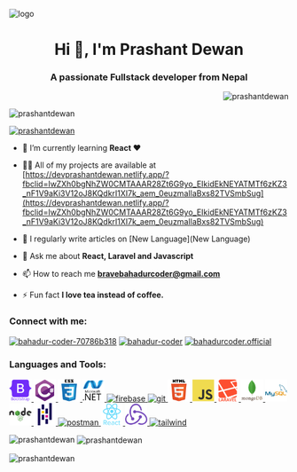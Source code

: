 ![logo](https://github.com/PrashantDewan/PrashantDewan/blob/main/banner%203.0.png)

<h1 align="center">Hi 👋, I'm Prashant Dewan</h1>
<h3 align="center">A passionate Fullstack developer from Nepal</h3>

<p align="right"> <img src="https://raw.githubusercontent.com/gist/Prince-Shivaram/106aa0f37f016eda7ec65de5acb90471/raw/760aff1fe331f8a445d4573aa88fd2ec16e72b83/My-work.gif" alt="prashantdewan" /> </p>

<p align="left"> <img src="https://komarev.com/ghpvc/?username=prashantdewan&label=Profile%20views&color=0e75b6&style=flat" alt="prashantdewan" /> </p>

<p align="left"> <a href="https://github.com/ryo-ma/github-profile-trophy"><img src="https://github-profile-trophy.vercel.app/?username=prashantdewan" alt="prashantdewan" /></a> </p>

- 🌱 I’m currently learning **React ❤**

- 👨‍💻 All of my projects are available at [https://devprashantdewan.netlify.app/?fbclid=IwZXh0bgNhZW0CMTAAAR28Zt6G9yo_EIkidEkNEYATMTf6zKZ3_nF1V9aKi3V12oJ8KQdkrI1XI7k_aem_0euzmaIlaBxs82TVSmbSug](https://devprashantdewan.netlify.app/?fbclid=IwZXh0bgNhZW0CMTAAAR28Zt6G9yo_EIkidEkNEYATMTf6zKZ3_nF1V9aKi3V12oJ8KQdkrI1XI7k_aem_0euzmaIlaBxs82TVSmbSug)

- 📝 I regularly write articles on [New Language](New Language)

- 💬 Ask me about **React, Laravel and Javascript**

- 📫 How to reach me **bravebahadurcoder@gmail.com**

- ⚡ Fun fact **I love tea instead of coffee.**

<h3 align="left">Connect with me:</h3>
<p align="left">
<a href="https://linkedin.com/in/bahadur-coder-70786b318" target="blank"><img align="center" src="https://raw.githubusercontent.com/rahuldkjain/github-profile-readme-generator/master/src/images/icons/Social/linked-in-alt.svg" alt="bahadur-coder-70786b318" height="30" width="40" /></a>
<a href="https://stackoverflow.com/users/bahadur-coder" target="blank"><img align="center" src="https://raw.githubusercontent.com/rahuldkjain/github-profile-readme-generator/master/src/images/icons/Social/stack-overflow.svg" alt="bahadur-coder" height="30" width="40" /></a>
<a href="https://instagram.com/bahadurcoder.official" target="blank"><img align="center" src="https://raw.githubusercontent.com/rahuldkjain/github-profile-readme-generator/master/src/images/icons/Social/instagram.svg" alt="bahadurcoder.official" height="30" width="40" /></a>
</p>

<h3 align="left">Languages and Tools:</h3>
<p align="left"> <a href="https://getbootstrap.com" target="_blank" rel="noreferrer"> <img src="https://raw.githubusercontent.com/devicons/devicon/master/icons/bootstrap/bootstrap-plain-wordmark.svg" alt="bootstrap" width="40" height="40"/> </a> <a href="https://www.w3schools.com/cs/" target="_blank" rel="noreferrer"> <img src="https://raw.githubusercontent.com/devicons/devicon/master/icons/csharp/csharp-original.svg" alt="csharp" width="40" height="40"/> </a> <a href="https://www.w3schools.com/css/" target="_blank" rel="noreferrer"> <img src="https://raw.githubusercontent.com/devicons/devicon/master/icons/css3/css3-original-wordmark.svg" alt="css3" width="40" height="40"/> </a> <a href="https://dotnet.microsoft.com/" target="_blank" rel="noreferrer"> <img src="https://raw.githubusercontent.com/devicons/devicon/master/icons/dot-net/dot-net-original-wordmark.svg" alt="dotnet" width="40" height="40"/> </a> <a href="https://firebase.google.com/" target="_blank" rel="noreferrer"> <img src="https://www.vectorlogo.zone/logos/firebase/firebase-icon.svg" alt="firebase" width="40" height="40"/> </a> <a href="https://git-scm.com/" target="_blank" rel="noreferrer"> <img src="https://www.vectorlogo.zone/logos/git-scm/git-scm-icon.svg" alt="git" width="40" height="40"/> </a> <a href="https://www.w3.org/html/" target="_blank" rel="noreferrer"> <img src="https://raw.githubusercontent.com/devicons/devicon/master/icons/html5/html5-original-wordmark.svg" alt="html5" width="40" height="40"/> </a> <a href="https://developer.mozilla.org/en-US/docs/Web/JavaScript" target="_blank" rel="noreferrer"> <img src="https://raw.githubusercontent.com/devicons/devicon/master/icons/javascript/javascript-original.svg" alt="javascript" width="40" height="40"/> </a> <a href="https://laravel.com/" target="_blank" rel="noreferrer"> <img src="https://raw.githubusercontent.com/devicons/devicon/master/icons/laravel/laravel-plain-wordmark.svg" alt="laravel" width="40" height="40"/> </a> <a href="https://www.mongodb.com/" target="_blank" rel="noreferrer"> <img src="https://raw.githubusercontent.com/devicons/devicon/master/icons/mongodb/mongodb-original-wordmark.svg" alt="mongodb" width="40" height="40"/> </a> <a href="https://www.mysql.com/" target="_blank" rel="noreferrer"> <img src="https://raw.githubusercontent.com/devicons/devicon/master/icons/mysql/mysql-original-wordmark.svg" alt="mysql" width="40" height="40"/> </a> <a href="https://nodejs.org" target="_blank" rel="noreferrer"> <img src="https://raw.githubusercontent.com/devicons/devicon/master/icons/nodejs/nodejs-original-wordmark.svg" alt="nodejs" width="40" height="40"/> </a> <a href="https://pandas.pydata.org/" target="_blank" rel="noreferrer"> <img src="https://raw.githubusercontent.com/devicons/devicon/2ae2a900d2f041da66e950e4d48052658d850630/icons/pandas/pandas-original.svg" alt="pandas" width="40" height="40"/> </a> <a href="https://postman.com" target="_blank" rel="noreferrer"> <img src="https://www.vectorlogo.zone/logos/getpostman/getpostman-icon.svg" alt="postman" width="40" height="40"/> </a> <a href="https://reactjs.org/" target="_blank" rel="noreferrer"> <img src="https://raw.githubusercontent.com/devicons/devicon/master/icons/react/react-original-wordmark.svg" alt="react" width="40" height="40"/> </a> <a href="https://redux.js.org" target="_blank" rel="noreferrer"> <img src="https://raw.githubusercontent.com/devicons/devicon/master/icons/redux/redux-original.svg" alt="redux" width="40" height="40"/> </a> <a href="https://tailwindcss.com/" target="_blank" rel="noreferrer"> <img src="https://www.vectorlogo.zone/logos/tailwindcss/tailwindcss-icon.svg" alt="tailwind" width="40" height="40"/> </a> </p>

<p><img align="left" src="https://github-readme-stats.vercel.app/api/top-langs?username=prashantdewan&show_icons=true&locale=en&layout=compact" alt="prashantdewan" /></p>

<p>&nbsp;<img align="center" src="https://github-readme-stats.vercel.app/api?username=prashantdewan&show_icons=true&locale=en" alt="prashantdewan" /></p>

<p><img align="center" src="https://github-readme-streak-stats.herokuapp.com/?user=prashantdewan&" alt="prashantdewan" /></p>
